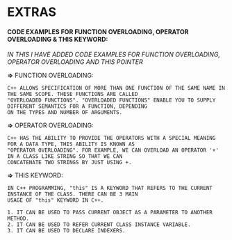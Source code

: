 # EXTRAS


#### CODE EXAMPLES FOR FUNCTION OVERLOADING, OPERATOR OVERLOADING & THIS KEYWORD:


_IN THIS I HAVE ADDED CODE EXAMPLES FOR FUNCTION OVERLOADING, OPERATOR OVERLOADING AND THIS POINTER_

**=>** FUNCTION OVERLOADING: 
```
C++ ALLOWS SPECIFICATION OF MORE THAN ONE FUNCTION OF THE SAME NAME IN THE SAME SCOPE. THESE FUNCTIONS ARE CALLED 
"OVERLOADED FUNCTIONS". "OVERLOADED FUNCTIONS" ENABLE YOU TO SUPPLY DIFFERENT SEMANTICS FOR A FUNCTION, DEPENDING
ON THE TYPES AND NUMBER OF ARGUMENTS.
```

**=>** OPERATOR OVERLOADING: 
```
C++ HAS THE ABILITY TO PROVIDE THE OPERATORS WITH A SPECIAL MEANING FOR A DATA TYPE, THIS ABILITY IS KNOWN AS 
"OPERATOR OVERLOADING". FOR EXAMPLE, WE CAN OVERLOAD AN OPERATOR '+' IN A CLASS LIKE STRING SO THAT WE CAN 
CONCATENATE TWO STRINGS BY JUST USING +.
```

**=>** THIS KEYWORD: 
```
IN C++ PROGRAMMING, "this" IS A KEYWORD THAT REFERS TO THE CURRENT INSTANCE OF THE CLASS. THERE CAN BE 3 MAIN 
USAGE OF "this" KEYWORD IN C++.

1. IT CAN BE USED TO PASS CURRENT OBJECT AS A PARAMETER TO ANOTHER METHOD.
2. IT CAN BE USED TO REFER CURRENT CLASS INSTANCE VARIABLE.
3. IT CAN BE USED TO DECLARE INDEXERS.
```

